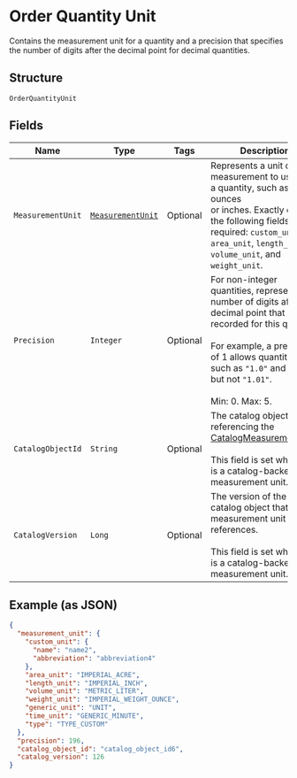 
# Order Quantity Unit

Contains the measurement unit for a quantity and a precision that
specifies the number of digits after the decimal point for decimal quantities.

## Structure

`OrderQuantityUnit`

## Fields

| Name | Type | Tags | Description | Getter |
|  --- | --- | --- | --- | --- |
| `MeasurementUnit` | [`MeasurementUnit`](../../doc/models/measurement-unit.md) | Optional | Represents a unit of measurement to use with a quantity, such as ounces<br>or inches. Exactly one of the following fields are required: `custom_unit`,<br>`area_unit`, `length_unit`, `volume_unit`, and `weight_unit`. | MeasurementUnit getMeasurementUnit() |
| `Precision` | `Integer` | Optional | For non-integer quantities, represents the number of digits after the decimal point that are<br>recorded for this quantity.<br><br>For example, a precision of 1 allows quantities such as `"1.0"` and `"1.1"`, but not `"1.01"`.<br><br>Min: 0. Max: 5. | Integer getPrecision() |
| `CatalogObjectId` | `String` | Optional | The catalog object ID referencing the<br>[CatalogMeasurementUnit](entity:CatalogMeasurementUnit).<br><br>This field is set when this is a catalog-backed measurement unit. | String getCatalogObjectId() |
| `CatalogVersion` | `Long` | Optional | The version of the catalog object that this measurement unit references.<br><br>This field is set when this is a catalog-backed measurement unit. | Long getCatalogVersion() |

## Example (as JSON)

```json
{
  "measurement_unit": {
    "custom_unit": {
      "name": "name2",
      "abbreviation": "abbreviation4"
    },
    "area_unit": "IMPERIAL_ACRE",
    "length_unit": "IMPERIAL_INCH",
    "volume_unit": "METRIC_LITER",
    "weight_unit": "IMPERIAL_WEIGHT_OUNCE",
    "generic_unit": "UNIT",
    "time_unit": "GENERIC_MINUTE",
    "type": "TYPE_CUSTOM"
  },
  "precision": 196,
  "catalog_object_id": "catalog_object_id6",
  "catalog_version": 126
}
```

